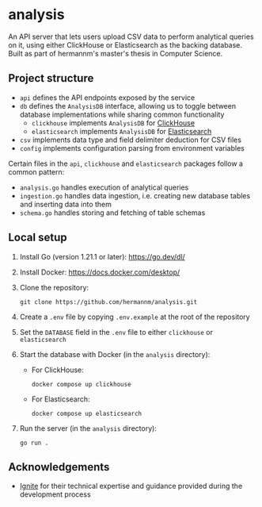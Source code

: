 # analysis

An API server that lets users upload CSV data to perform analytical queries on it, using either
ClickHouse or Elasticsearch as the backing database. Built as part of hermannm's master's thesis in
Computer Science.

## Project structure

- `api` defines the API endpoints exposed by the service
- `db` defines the `AnalysisDB` interface, allowing us to toggle between database implementations
  while sharing common functionality
  - `clickhouse` implements `AnalysisDB` for [ClickHouse](https://clickhouse.com/docs/en/intro)
  - `elasticsearch` implements `AnalysisDB` for
    [Elasticsearch](https://www.elastic.co/guide/en/elasticsearch/reference/8.10/elasticsearch-intro.html)
- `csv` implements data type and field delimiter deduction for CSV files
- `config` implements configuration parsing from environment variables

Certain files in the `api`, `clickhouse` and `elasticsearch` packages follow a common pattern:

- `analysis.go` handles execution of analytical queries
- `ingestion.go` handles data ingestion, i.e. creating new database tables and inserting data into
  them
- `schema.go` handles storing and fetching of table schemas

## Local setup

1. Install Go (version 1.21.1 or later): https://go.dev/dl/

2. Install Docker: https://docs.docker.com/desktop/

3. Clone the repository:

   ```
   git clone https://github.com/hermannm/analysis.git
   ```

4. Create a `.env` file by copying `.env.example` at the root of the repository

5. Set the `DATABASE` field in the `.env` file to either `clickhouse` or `elasticsearch`

6. Start the database with Docker (in the `analysis` directory):

   - For ClickHouse:

     ```
     docker compose up clickhouse
     ```

   - For Elasticsearch:

     ```
     docker compose up elasticsearch
     ```

7. Run the server (in the `analysis` directory):

   ```
   go run .
   ```

## Acknowledgements

- [Ignite](https://www.ignite.no/) for their technical expertise and guidance provided during the
  development process
